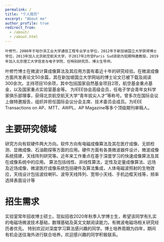 ```yaml
---
permalink: /
title: "个人简历"
excerpt: "About me"
author_profile: true
redirect_from: 
  - /about/
  - /about.html
---
```

    叶修竹，2008年于哈尔滨工业大学通信工程专业学士学位，2012年于新加坡国立大学获得博士学位，2013年加入北京航空航天大学，于2017年2月受Paris Sud资助为短期特邀教授，2019年加入北京理工大学信息与电子学院，任特别研究员，博士生导师。
   叶修竹博士在微波计算成像算法及其应用方面有着近十年的研究经验。在微波成像方面共发表论文50余篇，其在新加坡国立大学网站的博士论文已被下载及阅读300余次。主持项目10余项，其中包括国家自然基金项目2项，航空基金重点基金，以及国家重点实验室基金等。
   为IEEE协会高级会员，任电子学会青年女科学家俱乐部理事，获得北京航空航天大学“青年拔尖人才”等称号。曾多次在国际会议上做特邀报告，组织并担任国际会议分会主席、技术委员会成员。为IEEE Transactions on AP、MTT、AWPL、AP Magazine等多个顶级期刊审稿人。


主要研究领域
======
   研究方向有软硬件两大方向。软件方向有电磁成像算法及其在医疗成像、无损检测、显微成像、石油勘探等方面的应用。硬件方面有各类微波器件设计，微波成像系统搭建，天线阵列研究等。近年来工作重点在基于深度学习的快速成像算法及其在成像系统中的应用。
算法包括线性、非线性算法，定性及定量成像算法、远场及近场成像，微波医疗成像系统包括硬件及算法集成，人体电磁波照射的生物效应，天线设计包括波纹喇叭、波导天线阵列、宽带小天线、手机边框天线等，频率选择表面设计等

招生需求
======
实验室常年招收博士硕士。现拟招收2020年秋季入学博士生，希望该同学有扎实的电磁场微波技术基础，数理基础及英文文献阅读能力。有微波电磁场相关研究经历者优先。
特别欢迎对深度学习算法感兴趣的同学。博士培养周期为四年，期间有机会送往海外进行联合培养。欢迎感兴趣的同学积极联系。



